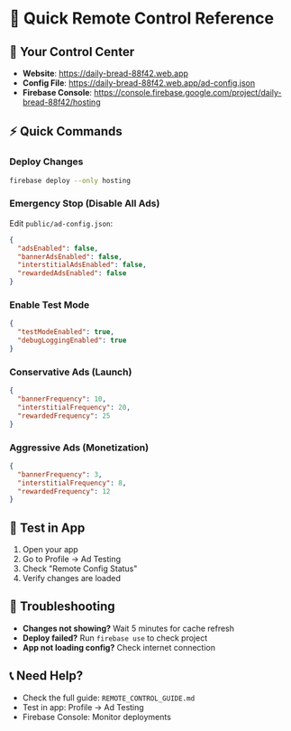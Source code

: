 # 🎯 Quick Remote Control Reference

## 🚀 **Your Control Center**
- **Website**: https://daily-bread-88f42.web.app
- **Config File**: https://daily-bread-88f42.web.app/ad-config.json
- **Firebase Console**: https://console.firebase.google.com/project/daily-bread-88f42/hosting

## ⚡ **Quick Commands**

### **Deploy Changes**
```bash
firebase deploy --only hosting
```

### **Emergency Stop (Disable All Ads)**
Edit `public/ad-config.json`:
```json
{
  "adsEnabled": false,
  "bannerAdsEnabled": false,
  "interstitialAdsEnabled": false,
  "rewardedAdsEnabled": false
}
```

### **Enable Test Mode**
```json
{
  "testModeEnabled": true,
  "debugLoggingEnabled": true
}
```

### **Conservative Ads (Launch)**
```json
{
  "bannerFrequency": 10,
  "interstitialFrequency": 20,
  "rewardedFrequency": 25
}
```

### **Aggressive Ads (Monetization)**
```json
{
  "bannerFrequency": 3,
  "interstitialFrequency": 8,
  "rewardedFrequency": 12
}
```

## 📱 **Test in App**
1. Open your app
2. Go to Profile → Ad Testing
3. Check "Remote Config Status"
4. Verify changes are loaded

## 🔧 **Troubleshooting**
- **Changes not showing?** Wait 5 minutes for cache refresh
- **Deploy failed?** Run `firebase use` to check project
- **App not loading config?** Check internet connection

## 📞 **Need Help?**
- Check the full guide: `REMOTE_CONTROL_GUIDE.md`
- Test in app: Profile → Ad Testing
- Firebase Console: Monitor deployments
